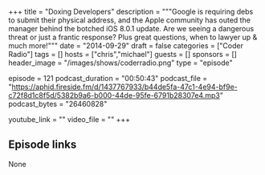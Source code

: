 +++
title = "Doxing Developers"
description = """Google is requiring debs to submit their physical address, and the Apple community has outed the manager behind the botched iOS 8.0.1 update. Are we seeing a dangerous threat or just a frantic response? Plus great questions, when to lawyer up & much more!"""
date = "2014-09-29"
draft = false
categories = ["Coder Radio"]
tags = []
hosts = ["chris","michael"]
guests = []
sponsors = []
header_image = "/images/shows/coderradio.png"
type = "episode"

episode = 121
podcast_duration = "00:50:43"
podcast_file = "https://aphid.fireside.fm/d/1437767933/b44de5fa-47c1-4e94-bf9e-c72f8d1c8f5d/5382b9a6-b000-44de-95fe-6791b28307e4.mp3"
podcast_bytes = "26460828"

youtube_link = ""
video_file = ""
+++

## Episode links

None

